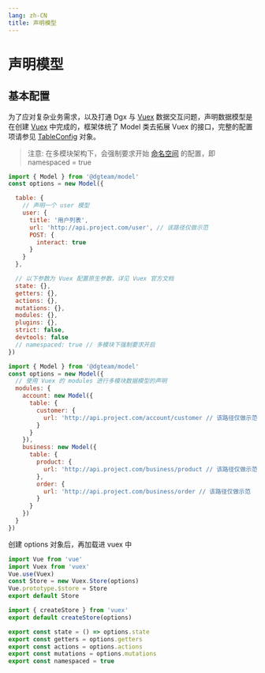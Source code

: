 ```yaml
---
lang: zh-CN
title: 声明模型
---
```


# 声明模型

## 基本配置
为了应对复杂业务需求，以及打通 Dgx 与 [Vuex](https://next.vuex.vuejs.org/zh/index.html) 数据交互问题，声明数据模型是在创建 [Vuex](https://next.vuex.vuejs.org/zh/index.html) 中完成的，框架体统了 Model 类去拓展 Vuex 的接口，完整的配置项请参见 [TableConfig](./objects#TableConfig) 对象。
> 注意: 在多模块架构下，会强制要求开始 [命名空间](https://next.vuex.vuejs.org/zh/guide/modules.html#%E5%91%BD%E5%90%8D%E7%A9%BA%E9%97%B4) 的配置，即 namespaced = true
<CodeGroup>
  <CodeGroupItem title="基础用法" active>

```javascript
import { Model } from '@dgteam/model'
const options = new Model({

  table: {
    // 声明一个 user 模型
    user: {
      title: '用户列表',
      url: 'http://api.project.com/user', // 该路径仅做示范
      POST: {
        interact: true
      }
    }
  },

  // 以下参数为 Vuex 配置原生参数，详见 Vuex 官方文档
  state: {},
  getters: {},
  actions: {},
  mutations: {},
  modules: {},
  plugins: {},
  strict: false,
  devtools: false
  // namespaced: true // 多模块下强制要求开启
})
```

  </CodeGroupItem>
  <CodeGroupItem title="多模块示例" active>

```javascript
import { Model } from '@dgteam/model'
const options = new Model({
  // 使用 Vuex 的 modules 进行多模块数据模型的声明
  modules: {
    account: new Model({
      table: {
        customer: {
          url: 'http://api.project.com/account/customer // 该路径仅做示范
        }
      }
    }),
    business: new Model({
      table: {
        product: {
          url: 'http://api.project.com/business/product // 该路径仅做示范
        },
        order: {
          url: 'http://api.project.com/business/order // 该路径仅做示范
        }
      }
    })
  }
})
```

  </CodeGroupItem>
</CodeGroup>

创建 options 对象后，再加载进 vuex 中
<CodeGroup>
  <CodeGroupItem title="Vue2" active>

```javascript
import Vue from 'vue'
import Vuex from 'vuex'
Vue.use(Vuex)
const Store = new Vuex.Store(options)
Vue.prototype.$store = Store
export default Store
```
  </CodeGroupItem>
  <CodeGroupItem title="Vue3" active>

```javascript
import { createStore } from 'vuex'
export default createStore(options)
```
  </CodeGroupItem>
  <CodeGroupItem title="Nuxt2" active>

```javascript
export const state = () => options.state
export const getters = options.getters
export const actions = options.actions
export const mutations = options.mutations
export const namespaced = true
```
  </CodeGroupItem>
</CodeGroup>